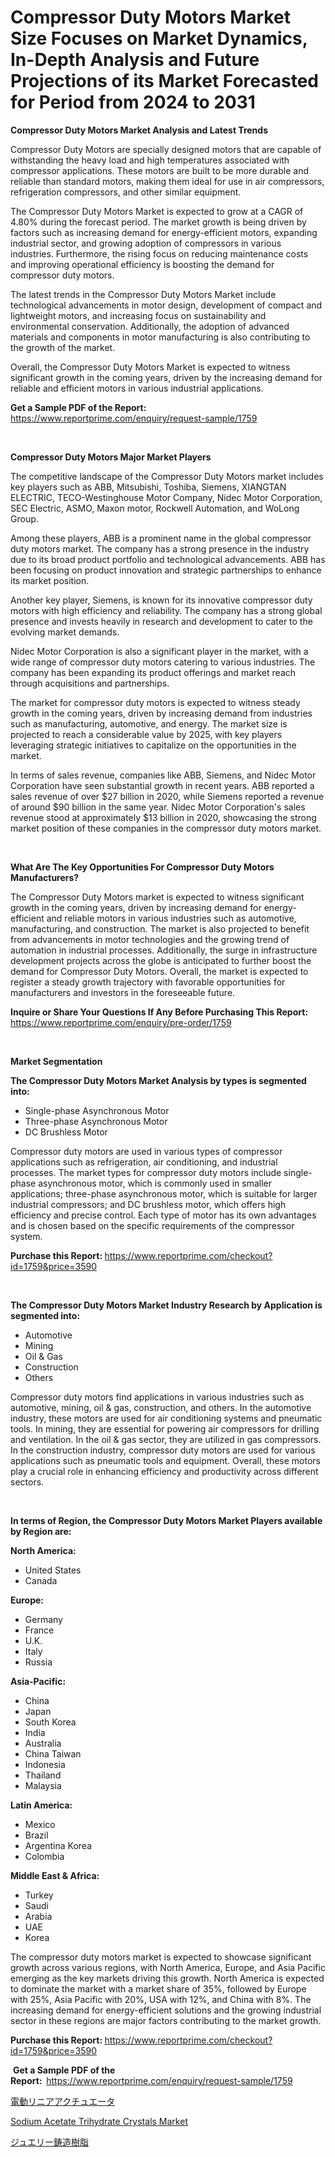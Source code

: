 <p><h1>Compressor Duty Motors Market Size Focuses on Market Dynamics, In-Depth Analysis and Future Projections of its Market Forecasted for Period from 2024 to 2031</h1></p><p><strong>Compressor Duty Motors Market Analysis and Latest Trends</strong></p>
<p><p>Compressor Duty Motors are specially designed motors that are capable of withstanding the heavy load and high temperatures associated with compressor applications. These motors are built to be more durable and reliable than standard motors, making them ideal for use in air compressors, refrigeration compressors, and other similar equipment.</p><p>The Compressor Duty Motors Market is expected to grow at a CAGR of 4.80% during the forecast period. The market growth is being driven by factors such as increasing demand for energy-efficient motors, expanding industrial sector, and growing adoption of compressors in various industries. Furthermore, the rising focus on reducing maintenance costs and improving operational efficiency is boosting the demand for compressor duty motors.</p><p>The latest trends in the Compressor Duty Motors Market include technological advancements in motor design, development of compact and lightweight motors, and increasing focus on sustainability and environmental conservation. Additionally, the adoption of advanced materials and components in motor manufacturing is also contributing to the growth of the market.</p><p>Overall, the Compressor Duty Motors Market is expected to witness significant growth in the coming years, driven by the increasing demand for reliable and efficient motors in various industrial applications.</p></p>
<p><strong>Get a Sample PDF of the Report:&nbsp;</strong> <a href="https://www.reportprime.com/enquiry/request-sample/1759">https://www.reportprime.com/enquiry/request-sample/1759</a></p>
<p>&nbsp;</p>
<p><strong>Compressor Duty Motors Major Market Players</strong></p>
<p><p>The competitive landscape of the Compressor Duty Motors market includes key players such as ABB, Mitsubishi, Toshiba, Siemens, XIANGTAN ELECTRIC, TECO-Westinghouse Motor Company, Nidec Motor Corporation, SEC Electric, ASMO, Maxon motor, Rockwell Automation, and WoLong Group. </p><p>Among these players, ABB is a prominent name in the global compressor duty motors market. The company has a strong presence in the industry due to its broad product portfolio and technological advancements. ABB has been focusing on product innovation and strategic partnerships to enhance its market position. </p><p>Another key player, Siemens, is known for its innovative compressor duty motors with high efficiency and reliability. The company has a strong global presence and invests heavily in research and development to cater to the evolving market demands. </p><p>Nidec Motor Corporation is also a significant player in the market, with a wide range of compressor duty motors catering to various industries. The company has been expanding its product offerings and market reach through acquisitions and partnerships.</p><p>The market for compressor duty motors is expected to witness steady growth in the coming years, driven by increasing demand from industries such as manufacturing, automotive, and energy. The market size is projected to reach a considerable value by 2025, with key players leveraging strategic initiatives to capitalize on the opportunities in the market.</p><p>In terms of sales revenue, companies like ABB, Siemens, and Nidec Motor Corporation have seen substantial growth in recent years. ABB reported a sales revenue of over $27 billion in 2020, while Siemens reported a revenue of around $90 billion in the same year. Nidec Motor Corporation's sales revenue stood at approximately $13 billion in 2020, showcasing the strong market position of these companies in the compressor duty motors market.</p></p>
<p>&nbsp;</p>
<p><strong>What Are The Key Opportunities For Compressor Duty Motors Manufacturers?</strong></p>
<p><p>The Compressor Duty Motors market is expected to witness significant growth in the coming years, driven by increasing demand for energy-efficient and reliable motors in various industries such as automotive, manufacturing, and construction. The market is also projected to benefit from advancements in motor technologies and the growing trend of automation in industrial processes. Additionally, the surge in infrastructure development projects across the globe is anticipated to further boost the demand for Compressor Duty Motors. Overall, the market is expected to register a steady growth trajectory with favorable opportunities for manufacturers and investors in the foreseeable future.</p></p>
<p><strong>Inquire or Share Your Questions If Any Before Purchasing This Report:</strong> <a href="https://www.reportprime.com/enquiry/pre-order/1759">https://www.reportprime.com/enquiry/pre-order/1759</a></p>
<p>&nbsp;</p>
<p><strong>Market Segmentation</strong></p>
<p><strong>The Compressor Duty Motors Market Analysis by types is segmented into:</strong></p>
<p><ul><li>Single-phase Asynchronous Motor</li><li>Three-phase Asynchronous Motor</li><li>DC Brushless Motor</li></ul></p>
<p><p>Compressor duty motors are used in various types of compressor applications such as refrigeration, air conditioning, and industrial processes. The market types for compressor duty motors include single-phase asynchronous motor, which is commonly used in smaller applications; three-phase asynchronous motor, which is suitable for larger industrial compressors; and DC brushless motor, which offers high efficiency and precise control. Each type of motor has its own advantages and is chosen based on the specific requirements of the compressor system.</p></p>
<p><strong>Purchase this Report:&nbsp;</strong><a href="https://www.reportprime.com/checkout?id=1759&price=3590">https://www.reportprime.com/checkout?id=1759&price=3590</a></p>
<p>&nbsp;</p>
<p><strong>The Compressor Duty Motors Market Industry Research by Application is segmented into:</strong></p>
<p><ul><li>Automotive</li><li>Mining</li><li>Oil & Gas</li><li>Construction</li><li>Others</li></ul></p>
<p><p>Compressor duty motors find applications in various industries such as automotive, mining, oil & gas, construction, and others. In the automotive industry, these motors are used for air conditioning systems and pneumatic tools. In mining, they are essential for powering air compressors for drilling and ventilation. In the oil & gas sector, they are utilized in gas compressors. In the construction industry, compressor duty motors are used for various applications such as pneumatic tools and equipment. Overall, these motors play a crucial role in enhancing efficiency and productivity across different sectors.</p></p>
<p>&nbsp;</p>
<p><strong>In terms of Region, the Compressor Duty Motors Market Players available by Region are:</strong></p>
<p>
    <p> <strong> North America: </strong>
        <ul>
            <li>United States</li>
            <li>Canada</li>
        </ul>
        </p> 
    <p> <strong> Europe: </strong>
        <ul>
            <li>Germany</li>
            <li>France</li>
            <li>U.K.</li>
            <li>Italy</li>
            <li>Russia</li>
        </ul>
        </p> 
    <p> <strong> Asia-Pacific: </strong>
        <ul>
            <li>China</li>
            <li>Japan</li>
            <li>South Korea</li>
            <li>India</li>
            <li>Australia</li>
            <li>China Taiwan</li>
            <li>Indonesia</li>
            <li>Thailand</li>
            <li>Malaysia</li>
        </ul>
        </p> 
    <p> <strong> Latin America: </strong>
        <ul>
            <li>Mexico</li>
            <li>Brazil</li>
            <li>Argentina Korea</li>
            <li>Colombia</li>
        </ul>
        </p> 
    <p> <strong> Middle East & Africa: </strong>
        <ul>
            <li>Turkey</li>
            <li>Saudi</li>
            <li>Arabia</li>
            <li>UAE</li>
            <li>Korea</li>
        </ul>
    </p>
    </p>
<p><p>The compressor duty motors market is expected to showcase significant growth across various regions, with North America, Europe, and Asia Pacific emerging as the key markets driving this growth. North America is expected to dominate the market with a market share of 35%, followed by Europe with 25%, Asia Pacific with 20%, USA with 12%, and China with 8%. The increasing demand for energy-efficient solutions and the growing industrial sector in these regions are major factors contributing to the market growth.</p></p>
<p><strong>Purchase this Report: </strong><a href="https://www.reportprime.com/checkout?id=1759&price=3590">https://www.reportprime.com/checkout?id=1759&price=3590</a></p>
<p>&nbsp;<strong>Get a Sample PDF of the Report:&nbsp;&nbsp;</strong><a href="https://www.reportprime.com/enquiry/request-sample/1759">https://www.reportprime.com/enquiry/request-sample/1759</a></p>
<p><strong></strong></p>
<p><p><a href="https://github.com/vlcostes/Market-Research-Report-List-1/blob/main/365489710172.md">電動リニアアクチュエータ</a></p><p><a href="https://lydian-appliance-61d.notion.site/Sodium-Acetate-Trihydrate-Crystals-Market-Share-Market-New-Trends-Analysis-Report-By-Type-By-Appl-cbbaff9a9fbc4eaca342f8778aa31506">Sodium Acetate Trihydrate Crystals Market</a></p><p><a href="https://github.com/EstaSprer20231/Market-Research-Report-List-1/blob/main/551702510173.md">ジュエリー鋳造樹脂</a></p></p>